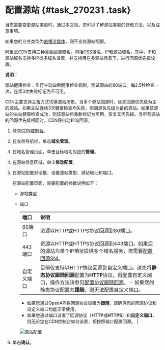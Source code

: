 # 配置源站 {#task_270231 .task}

当您需要变更源站类型时，通过本文档，您可以了解源站类型的修改方法，以及注意事项。

如果您的业务类型为[直播流媒体](../cn.zh-CN/产品简介/应用场景/直播流媒体.md#)，则不支持源站配置。

阿里云CDN支持三种类型回源域名，包括OSS域名、IP和源站域名。其中，IP和源站域名支持多IP或多域名设置，并支持用在多源站场景下，进行回源优先级设置。

**说明：** 

源站健康检查：实行主动四层健康检查机制，测试源站的80端口。每2.5秒检查一次，连续3次失败标记为不可用。

CDN主要支持主备方式切换源站场景。当多个源站回源时，优先回源优先级为主的源站。如果主站连续3次健康检查均失败，则回源优先级为备的源站。如果该源站的主站健康检查成功，则该源站将重新标记为可用，恢复其优先级。当所有源站的回源优先级相同时，CDN将自动轮询回源。

1.  登录[CDN控制台](https://cdn.console.aliyun.com)。
2.  在左侧导航栏，单击**域名管理**。
3.  在域名管理页面，单击目标域名对应的**管理**。
4.  在源站信息区域，单击**修改配置**。
5.  在源站配置对话框，设置源站类型、源站地址和端口。 

    在源站配置页面，需要配置的参数说明如下：

    -   源站类型
    -   端口

        |端口|说明|
        |:-|:-|
        |80端口|资源以HTTP或HTTPS协议回源到80端口。|
        |443端口|资源以HTTP或HTTPS协议回源到443端口。如果您的源站为单个IP地址提供多个域名服务，您需要[配置回源SNI](cn.zh-CN/域名管理/回源配置/配置回源SNI.md#)。|
        |自定义端口|目前仅支持以HTTP协议回源到自定义端口。请先将**静态协议跟随回源**配置为**HTTP**协议，再配置自定义端口，操作方法请参见[配置协议跟随回源](cn.zh-CN/域名管理/回源配置/配置回源协议.md#)。         -   如果您的静态协议配置为**跟随**，则无法配置自定义端口。
        -   如果您通过OpenAPI将回源协议设置为**跟随**，请确保您的回源协议和自定义端口均能正常使用。
        -   如果您通过端口设置了回源协议（**HTTP**或**HTTPS**）和**自定义端口**，则无论您在CDN控制台如何设置，都按照端口配置回源。
 |

        ![源站配置](http://static-aliyun-doc.oss-cn-hangzhou.aliyuncs.com/assets/img/223013/156440868953044_zh-CN.png)

6.  单击**确认**。

